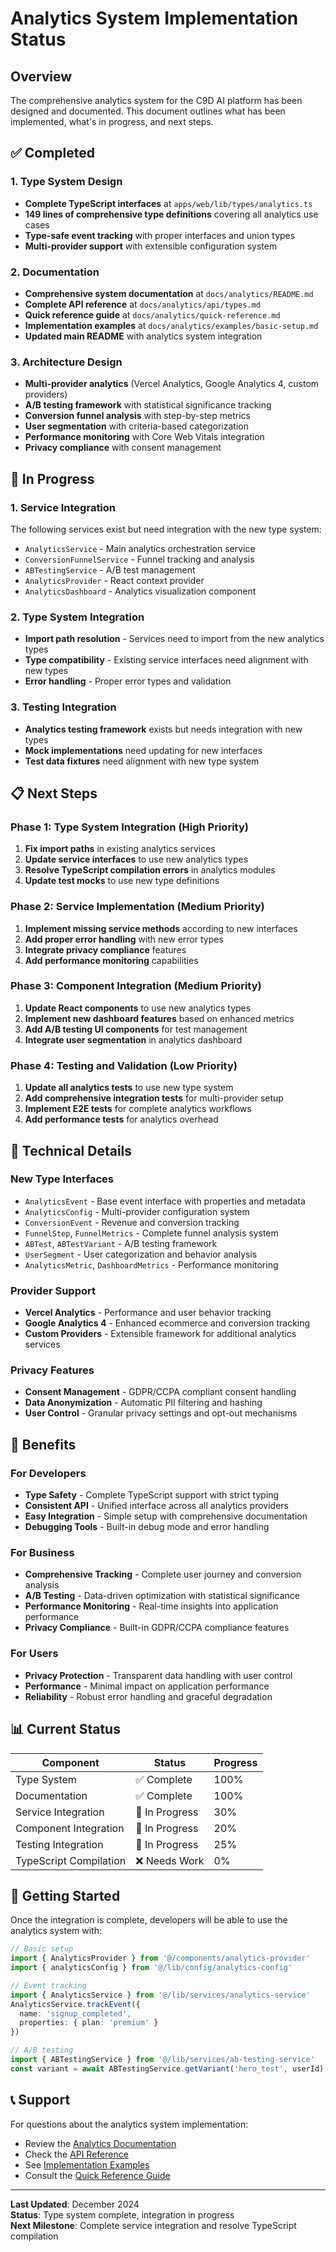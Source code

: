 # Analytics System Implementation Status

## Overview

The comprehensive analytics system for the C9D AI platform has been designed and documented. This document outlines what has been implemented, what's in progress, and next steps.

## ✅ Completed

### 1. Type System Design
- **Complete TypeScript interfaces** at `apps/web/lib/types/analytics.ts`
- **149 lines of comprehensive type definitions** covering all analytics use cases
- **Type-safe event tracking** with proper interfaces and union types
- **Multi-provider support** with extensible configuration system

### 2. Documentation
- **Comprehensive system documentation** at `docs/analytics/README.md`
- **Complete API reference** at `docs/analytics/api/types.md`
- **Quick reference guide** at `docs/analytics/quick-reference.md`
- **Implementation examples** at `docs/analytics/examples/basic-setup.md`
- **Updated main README** with analytics system integration

### 3. Architecture Design
- **Multi-provider analytics** (Vercel Analytics, Google Analytics 4, custom providers)
- **A/B testing framework** with statistical significance tracking
- **Conversion funnel analysis** with step-by-step metrics
- **User segmentation** with criteria-based categorization
- **Performance monitoring** with Core Web Vitals integration
- **Privacy compliance** with consent management

## 🚧 In Progress

### 1. Service Integration
The following services exist but need integration with the new type system:
- `AnalyticsService` - Main analytics orchestration service
- `ConversionFunnelService` - Funnel tracking and analysis
- `ABTestingService` - A/B test management
- `AnalyticsProvider` - React context provider
- `AnalyticsDashboard` - Analytics visualization component

### 2. Type System Integration
- **Import path resolution** - Services need to import from the new analytics types
- **Type compatibility** - Existing service interfaces need alignment with new types
- **Error handling** - Proper error types and validation

### 3. Testing Integration
- **Analytics testing framework** exists but needs integration with new types
- **Mock implementations** need updating for new interfaces
- **Test data fixtures** need alignment with new type system

## 📋 Next Steps

### Phase 1: Type System Integration (High Priority)
1. **Fix import paths** in existing analytics services
2. **Update service interfaces** to use new analytics types
3. **Resolve TypeScript compilation errors** in analytics modules
4. **Update test mocks** to use new type definitions

### Phase 2: Service Implementation (Medium Priority)
1. **Implement missing service methods** according to new interfaces
2. **Add proper error handling** with new error types
3. **Integrate privacy compliance** features
4. **Add performance monitoring** capabilities

### Phase 3: Component Integration (Medium Priority)
1. **Update React components** to use new analytics types
2. **Implement new dashboard features** based on enhanced metrics
3. **Add A/B testing UI components** for test management
4. **Integrate user segmentation** in analytics dashboard

### Phase 4: Testing and Validation (Low Priority)
1. **Update all analytics tests** to use new type system
2. **Add comprehensive integration tests** for multi-provider setup
3. **Implement E2E tests** for complete analytics workflows
4. **Add performance tests** for analytics overhead

## 🔧 Technical Details

### New Type Interfaces
- `AnalyticsEvent` - Base event interface with properties and metadata
- `AnalyticsConfig` - Multi-provider configuration system
- `ConversionEvent` - Revenue and conversion tracking
- `FunnelStep`, `FunnelMetrics` - Complete funnel analysis system
- `ABTest`, `ABTestVariant` - A/B testing framework
- `UserSegment` - User categorization and behavior analysis
- `AnalyticsMetric`, `DashboardMetrics` - Performance monitoring

### Provider Support
- **Vercel Analytics** - Performance and user behavior tracking
- **Google Analytics 4** - Enhanced ecommerce and conversion tracking
- **Custom Providers** - Extensible framework for additional analytics services

### Privacy Features
- **Consent Management** - GDPR/CCPA compliant consent handling
- **Data Anonymization** - Automatic PII filtering and hashing
- **User Control** - Granular privacy settings and opt-out mechanisms

## 🎯 Benefits

### For Developers
- **Type Safety** - Complete TypeScript support with strict typing
- **Consistent API** - Unified interface across all analytics providers
- **Easy Integration** - Simple setup with comprehensive documentation
- **Debugging Tools** - Built-in debug mode and error handling

### For Business
- **Comprehensive Tracking** - Complete user journey and conversion analysis
- **A/B Testing** - Data-driven optimization with statistical significance
- **Performance Monitoring** - Real-time insights into application performance
- **Privacy Compliance** - Built-in GDPR/CCPA compliance features

### For Users
- **Privacy Protection** - Transparent data handling with user control
- **Performance** - Minimal impact on application performance
- **Reliability** - Robust error handling and graceful degradation

## 📊 Current Status

| Component | Status | Progress |
|-----------|--------|----------|
| Type System | ✅ Complete | 100% |
| Documentation | ✅ Complete | 100% |
| Service Integration | 🚧 In Progress | 30% |
| Component Integration | 🚧 In Progress | 20% |
| Testing Integration | 🚧 In Progress | 25% |
| TypeScript Compilation | ❌ Needs Work | 0% |

## 🚀 Getting Started

Once the integration is complete, developers will be able to use the analytics system with:

```typescript
// Basic setup
import { AnalyticsProvider } from '@/components/analytics-provider'
import { analyticsConfig } from '@/lib/config/analytics-config'

// Event tracking
import { AnalyticsService } from '@/lib/services/analytics-service'
AnalyticsService.trackEvent({
  name: 'signup_completed',
  properties: { plan: 'premium' }
})

// A/B testing
import { ABTestingService } from '@/lib/services/ab-testing-service'
const variant = await ABTestingService.getVariant('hero_test', userId)
```

## 📞 Support

For questions about the analytics system implementation:
- Review the [Analytics Documentation](./README.md)
- Check the [API Reference](./api/types.md)
- See [Implementation Examples](./examples/basic-setup.md)
- Consult the [Quick Reference Guide](./quick-reference.md)

---

**Last Updated**: December 2024  
**Status**: Type system complete, integration in progress  
**Next Milestone**: Complete service integration and resolve TypeScript compilation